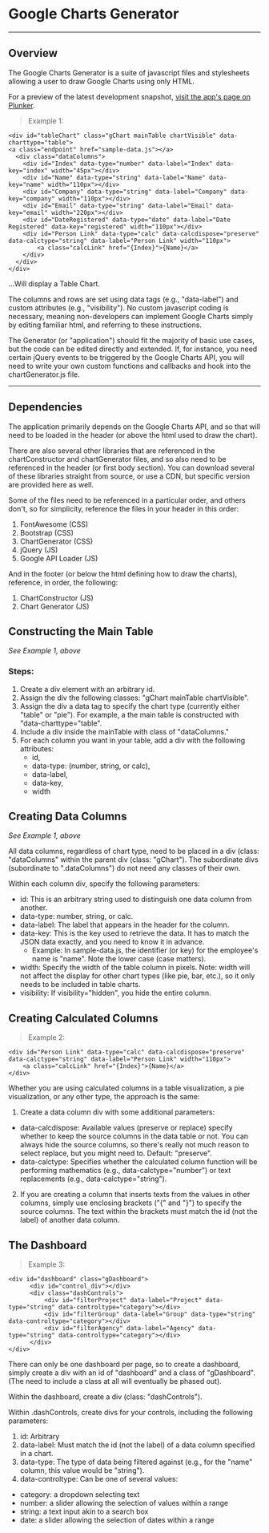 # Google Charts Generator

----
## Overview

The Google Charts Generator is a suite of javascript files and stylesheets allowing a user to draw Google Charts using only HTML.

For a preview of the latest development snapshot, [visit the app's page on Plunker](http://plnkr.co/v0o82y "Plunker - Google Charts Generator").

> Example 1:  

    <div id="tableChart" class="gChart mainTable chartVisible" data-charttype="table">
    <a class="endpoint" href="sample-data.js"></a>
      <div class="dataColumns">
        <div id="Index" data-type="number" data-label="Index" data-key="index" width="45px"></div>
        <div id="Name" data-type="string" data-label="Name" data-key="name" width="110px"></div>
        <div id="Company" data-type="string" data-label="Company" data-key="company" width="110px"></div>
        <div id="Email" data-type="string" data-label="Email" data-key="email" width="220px"></div>
        <div id="DateRegistered" data-type="date" data-label="Date Registered" data-key="registered" width="110px"></div>
        <div id="Person Link" data-type="calc" data-calcdispose="preserve" data-calctype="string" data-label="Person Link" width="110px">
            <a class="calcLink" href="{Index}">{Name}</a>
        </div>
      </div>
    </div>
...Will display a Table Chart.

The columns and rows are set using data tags (e.g., "data-label") and custom attributes (e.g., "visibility"). No custom javascript coding is necessary, meaning non-developers can implement Google Charts simply by editing familiar html, and referring to these instructions.

The Generator (or "application") should fit the majority of basic use cases, but the code can be edited directly and extended. If, for instance, you need certain jQuery events to be triggered by the Google Charts API, you will need to write your own custom functions and callbacks and hook into the chartGenerator.js file.

----
## Dependencies
The application primarily depends on the Google Charts API, and so that will need to be loaded in the header (or above the html used to draw the chart).

There are also several other libraries that are referenced in the chartConstructor and chartGenerator files, and so also need to be referenced in the header (or first body section). You can download several of these libraries straight from source, or use a CDN, but specific version are provided here as well.

Some of the files need to be referenced in a particular order, and others don't, so for simplicity, reference the files in your header in this order:

1. FontAwesome (CSS)
2. Bootstrap (CSS)
3. ChartGenerator (CSS)
4. jQuery (JS)
5. Google API Loader (JS)

And in the footer (or below the html defining how to draw the charts), reference, in order, the following:

1. ChartConstructor (JS)
2. Chart Generator (JS)

## Constructing the Main Table
*See Example 1, above*

### Steps:
1. Create a div element with an arbitrary id.
2. Assign the div the following classes: "gChart mainTable chartVisible".
3. Assign the div a data tag to specify the chart type (currently either "table" or "pie"). For example, a the main table is constructed with "data-charttype="table".
4. Include a div inside the mainTable with class of "dataColumns."
5. For each column you want in your table, add a div with the following attributes:
    * id,
    * data-type: (number, string, or calc),
    * data-label,
    * data-key,
    * width

## Creating Data Columns
*See Example 1, above*

All data columns, regardless of chart type, need to be placed in a div (class: "dataColumns" within the parent div (class: "gChart"). The subordinate divs (subordinate to ".dataColumns") do not need any classes of their own.

Within each column div, specify the following parameters:
  
* id: This is an arbitrary string used to distinguish one data column from another.
* data-type: number, string, or calc.
* data-label: The label that appears in the header for the column. 
* data-key: This is the key used to retrieve the data. It has to match the JSON data exactly, and you need to know it in advance.
  * Example: In sample-data.js, the identifier (or key) for the employee's name is "name". Note the lower case (case matters).
* width: Specify the width of the table column in pixels. Note: width will not affect the display for other chart types (like pie, bar, etc.), so it only needs to be included in table charts.
* visibility: If visibility="hidden", you hide the entire column.

## Creating Calculated Columns

> Example 2:

    <div id="Person Link" data-type="calc" data-calcdispose="preserve" data-calctype="string" data-label="Person Link" width="110px">
        <a class="calcLink" href="{Index}">{Name}</a>
    </div>

Whether you are using calculated columns in a table visualization, a pie visualization, or any other type, the approach is the same:

1. Create a data column div with some additional parameters:
  * data-calcdispose: Available values (preserve or replace) specify whether to keep the source columns in the data table or not. You can always hide the source columns, so there's really not much reason to select replace, but you might need to. Default: "preserve".
  * data-calctype: Specifies whether the calculated column function will be performing mathematics (e.g., data-calctype="number") or text replacements (e.g., data-calctype="string").
2. If you are creating a column that inserts texts from the values in other columns, simply use enclosing brackets ("{" and "}") to specify the source columns. The text within the brackets must match the id (not the label) of another data column.

## The Dashboard

> Example 3:

    <div id="dashboard" class="gDashboard">
          <div id="control_div"></div>
          <div class="dashControls">
              <div id="filterProject" data-label="Project" data-type="string" data-controltype="category"></div>
              <div id="filterGroup" data-label="Group" data-type="string" data-controltype="category"></div>
              <div id="filterAgency" data-label="Agency" data-type="string" data-controltype="category"></div>
          </div>
    </div>

There can only be one dashboard per page, so to create a dashboard, simply create a div with an id of "dashboard" and a class of "gDashboard". (The need to include a class at all will eventually be phased out).

Within the dashboard, create a div (class: "dashControls").

Within .dashControls, create divs for your controls, including the following parameters:

1. id: Arbitrary
2. data-label: Must match the id (not the label) of a data column specified in a chart.
3. data-type: The type of data being filtered against (e.g., for the "name" column, this value would be "string").
4. data-controltype: Can be one of several values:
  * category: a dropdown selecting text
  * number: a slider allowing the selection of values within a range
  * string: a text input akin to a search box
  * date: a slider allowing the selection of dates within a range
